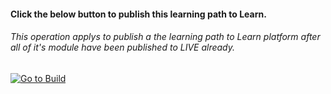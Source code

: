 ﻿
#### Click the below button to publish this learning path to Learn.  
###### This operation applys to publish a the learning path to Learn platform after all of it's module have been published to LIVE already. 

[![Go to Build](https://courseautopubmgtv3dev.blob.core.windows.net/publiccontainer/GoToPubLearningPath.png)](https://wwlpublish2learn.azurewebsites.net/#/pub2learn/https%253A%252F%252Fmicrosoftdigitallearning.visualstudio.com%252FDefaultCollection%252FCourseware%252F_git%252FLP_AZ_designing-implementing-microsoft-azure-networking)